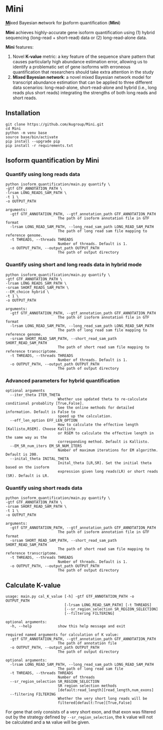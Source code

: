 # Mini
**M͟i͟**xed Bayesian **n**etwork for **i̲**soform quantification (**Mini**)

**Mini** achieves highly-accurate gene isoform quantification using (1) hybrid sequencing (long-read + short-read) data or (2) long-read-alone data.

**Mini** features: 
1. Novel **K-value** metric: a key feature of the sequence share pattern that causes particularly high abundance estimation error, allowing us to identify a problematic set of gene isoforms with erroneous quantification that researchers should take extra attention in the study
2. **Mixed Bayesian network**: a novel mixed Bayesian network model for transcript abundance estimation that can be applied to three different data scenarios: long-read-alone, short-read-alone and hybrid (i.e., long reads plus short reads) integrating the strengths of both long reads and short reads.
## Installation
```
git clone https://github.com/Augroup/Mini.git
cd Mini
python -m venv base
source base/bin/activate
pip install --upgrade pip
pip install -r requirements.txt
```
## Isoform quantification by Mini
### Quantify using long reads data
```
python isoform_quantification/main.py quantify \
-gtf GTF_ANNOTATION_PATH \
-lrsam LONG_READS_SAM_PATH \
-t 1 \
-o OUTPUT_PATH

arguments:
  -gtf GTF_ANNOTATION_PATH, --gtf_annotation_path GTF_ANNOTATION_PATH
                        The path of isoform annotation file in GTF format
  -lrsam LONG_READ_SAM_PATH, --long_read_sam_path LONG_READ_SAM_PATH
                        The path of long read sam file mapping to reference genome.
  -t THREADS, --threads THREADS
                        Number of threads. Default is 1.
  -o OUTPUT_PATH, --output_path OUTPUT_PATH
                        The path of output directory
```

### Quantify using short and long reads data in hybrid mode
```
python isoform_quantification/main.py quantify \
-gtf GTF_ANNOTATION_PATH \
-lrsam LONG_READS_SAM_PATH \
-srsam SHORT_READS_SAM_PATH \
--EM_choice hybrid \
-t 1 \
-o OUTPUT_PATH

arguments:
  -gtf GTF_ANNOTATION_PATH, --gtf_annotation_path GTF_ANNOTATION_PATH
                        The path of isoform annotation file in GTF format
  -lrsam LONG_READ_SAM_PATH, --long_read_sam_path LONG_READ_SAM_PATH
                        The path of long read sam file mapping to reference genome.
  -srsam SHORT_READ_SAM_PATH, --short_read_sam_path SHORT_READ_SAM_PATH
                        The path of short read sam file mapping to reference transcriptome.
  -t THREADS, --threads THREADS
                        Number of threads. Default is 1.
  -o OUTPUT_PATH, --output_path OUTPUT_PATH
                        The path of output directory
```
### Advanced parameters for hybrid quantification
```
optional arguments
  --iter_theta ITER_THETA
                        Whether use updated theta to re-calculate conditional probablity [True,False].
                        See the online methods for detailed information. Default is False to 
                        speed up the calculation.
  --eff_len_option EFF_LEN_OPTION
                        How to calculate the effective length [Kallisto,RSEM]. Choose Kallisto 
                        or RSEM to calculate the effective length in the same way as the 
                        corresponding method. Default is Kallisto.
  --EM_SR_num_iters EM_SR_NUM_ITERS
                        Number of maximum iterations for EM algorithm. Default is 200.
  --inital_theta INITAL_THETA
                        Inital_theta [LR,SR]. Set the initial theta based on the isoform 
                        expression given long reads(LR) or short reads (SR). Default is LR.
```
### Quantify using short reads data
```
python isoform_quantification/main.py quantify \
-gtf GTF_ANNOTATION_PATH \
-srsam SHORT_READ_SAM_PATH \
-t 1 \
-o OUTPUT_PATH

arguments:
  -gtf GTF_ANNOTATION_PATH, --gtf_annotation_path GTF_ANNOTATION_PATH
                        The path of isoform annotation file in GTF format
  -srsam SHORT_READ_SAM_PATH, --short_read_sam_path SHORT_READ_SAM_PATH
                        The path of short read sam file mapping to reference transcriptome.
  -t THREADS, --threads THREADS
                        Number of threads. Default is 1.
  -o OUTPUT_PATH, --output_path OUTPUT_PATH
                        The path of output directory
```
## Calculate K-value
```
usage: main.py cal_K_value [-h] -gtf GTF_ANNOTATION_PATH -o OUTPUT_PATH
                           [-lrsam LONG_READ_SAM_PATH] [-t THREADS]
                           [--sr_region_selection SR_REGION_SELECTION]
                           [--filtering FILTERING]

optional arguments:
  -h, --help            show this help message and exit

required named arguments for calculation of K value:
  -gtf GTF_ANNOTATION_PATH, --gtf_annotation_path GTF_ANNOTATION_PATH
                        The path of annotation file
  -o OUTPUT_PATH, --output_path OUTPUT_PATH
                        The path of output directory

optional arguments:
  -lrsam LONG_READ_SAM_PATH, --long_read_sam_path LONG_READ_SAM_PATH
                        The path of long read sam file
  -t THREADS, --threads THREADS
                        Number of threads
  --sr_region_selection SR_REGION_SELECTION
                        SR region selection methods
                        [default:read_length][read_length,num_exons]
  --filtering FILTERING
                        Whether the very short long reads will be
                        filtered[default:True][True,False]
```
For gene that only consists of a very short exon, and that exon was filtered out by the strategy defined by `--sr_region_selection`, the k value will not be calculated and a `NA` value will be given.
